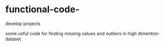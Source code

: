 # functional-code-
develop projects

some usful code for finding missing values and outliers in high dimention dataset
